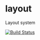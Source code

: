 # layout

Layout system

[![Build Status](https://github.com/timkpaine/layout/actions/workflows/build.yml/badge.svg?branch=main&event=push)](https://github.com/timkpaine/layout/actions/workflows/build.yml)
